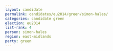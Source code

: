 ```yaml
---
layout: candidate
permalink: candidates/eu2014/green/simon-hales/
categories: candidate green
election: eu2014
list-rank: 4
person: simon-hales
region: east-midlands
party: green
---
```


